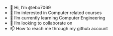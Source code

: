 - 👋 Hi, I’m @ebo7069
- 👀 I’m interested in Computer related courses
- 🌱 I’m currently learning Computer Engineering
- 💞️ I’m looking to collaborate on 
- 📫 How to reach me through my github account

<!---
ebo7069/ebo7069 is a ✨ special ✨ repository because its `README.md` (this file) appears on your GitHub profile.
You can click the Preview link to take a look at your changes.
--->
